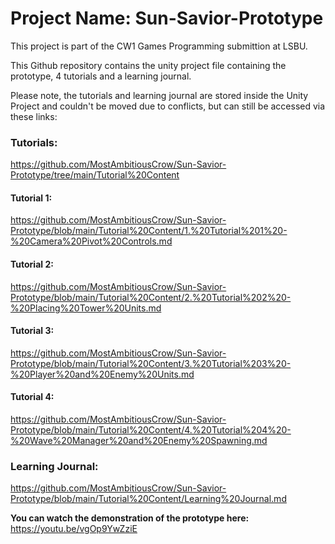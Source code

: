 # Project Name: Sun-Savior-Prototype

This project is part of the CW1 Games Programming submittion at LSBU.
 
This Github repository contains the unity project file containing the prototype, 4 tutorials and a learning journal.

Please note, the tutorials and learning journal are stored inside the Unity Project and couldn't be moved due to conflicts, but can still be accessed via these links:

### Tutorials:
https://github.com/MostAmbitiousCrow/Sun-Savior-Prototype/tree/main/Tutorial%20Content
#### Tutorial 1:
https://github.com/MostAmbitiousCrow/Sun-Savior-Prototype/blob/main/Tutorial%20Content/1.%20Tutorial%201%20-%20Camera%20Pivot%20Controls.md
#### Tutorial 2:
https://github.com/MostAmbitiousCrow/Sun-Savior-Prototype/blob/main/Tutorial%20Content/2.%20Tutorial%202%20-%20Placing%20Tower%20Units.md
#### Tutorial 3:
https://github.com/MostAmbitiousCrow/Sun-Savior-Prototype/blob/main/Tutorial%20Content/3.%20Tutorial%203%20-%20Player%20and%20Enemy%20Units.md
#### Tutorial 4:
https://github.com/MostAmbitiousCrow/Sun-Savior-Prototype/blob/main/Tutorial%20Content/4.%20Tutorial%204%20-%20Wave%20Manager%20and%20Enemy%20Spawning.md

### Learning Journal:
https://github.com/MostAmbitiousCrow/Sun-Savior-Prototype/blob/main/Tutorial%20Content/Learning%20Journal.md

**You can watch the demonstration of the prototype here:**
https://youtu.be/vgOp9YwZziE
